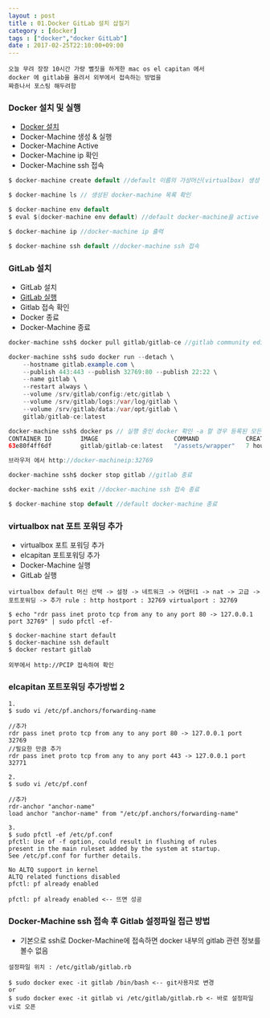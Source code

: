 ```yaml
---
layout : post
title : 01.Docker GitLab 설치 삽질기
category : [docker]
tags : ["docker","docker GitLab"]
date : 2017-02-25T22:10:00+09:00
---
```


```
오늘 무려 장장 10시간 가량 뻘짓을 하게한 mac os el capitan 에서
docker 에 gitlab을 올려서 외부에서 접속하는 방법을
짜증나서 포스팅 해두려함
```

### Docker 설치 및 실행
- [Docker 설치](https://www.docker.com)
- Docker-Machine 생성 & 실행
- Docker-Machine Active
- Docker-Machine ip 확인
- Docker-Machine ssh 접속

```java
$ docker-machine create default //default 이름의 가상머신(virtualbox) 생성 자동생성 됐던거같은데 안돼있다면 생성

$ docker-machine ls // 생성된 docker-machine 목록 확인

$ docker-machine env default
$ eval $(docker-machine env default) //default docker-machine을 active 이 작업을 할 경우 docker-machine 에 ssh 접속을 하지 않아도 docker 명령어 사용 가능

$ docker-machine ip //docker-machine ip 출력

$ docker-machine ssh default //docker-machine ssh 접속
```

### GitLab 설치
- GitLab 설치
- [GitLab 실행](https://docs.gitlab.com/omnibus/docker/)
- Gitlab 접속 확인
- Docker 종료
- Docker-Machine 종료

```java
docker-machine ssh$ docker pull gitlab/gitlab-ce //gitlab community edition 설치

docker-machine ssh$ sudo docker run --detach \
    --hostname gitlab.example.com \
    --publish 443:443 --publish 32769:80 --publish 22:22 \  
    --name gitlab \
    --restart always \
    --volume /srv/gitlab/config:/etc/gitlab \
    --volume /srv/gitlab/logs:/var/log/gitlab \
    --volume /srv/gitlab/data:/var/opt/gitlab \
    gitlab/gitlab-ce:latest

docker-machine ssh$ docker ps // 실행 중인 docker 확인 -a 할 경우 등록된 모든 docker출력
CONTAINER ID        IMAGE                     COMMAND             CREATED             STATUS                    PORTS                                                                  NAMES
63e80f4ff6df        gitlab/gitlab-ce:latest   "/assets/wrapper"   7 hours ago         Up 17 minutes (healthy)   0.0.0.0:32770->22/tcp, 0.0.0.0:32769->80/tcp, 0.0.0.0:32768->443/tcp   gitlab-ce

브라우저 에서 http://docker-machineip:32769

docker-machine ssh$ docker stop gitlab //gitlab 종료

docker-machine ssh$ exit //docker-machine ssh 접속 종료

$ docker-machine stop default //default docker-machine 종료
```

### virtualbox nat 포트 포워딩 추가
- virtualbox 포트 포워딩 추가
- elcapitan 포트포워딩 추가
- Docker-Machine 실행
- GitLab 실행

```
virtualbox default 머신 선택 -> 설정 -> 네트워크 -> 어댑터1 -> nat -> 고급 -> 포트포워딩 -> 추가 rule : http hostport : 32769 virtualport : 32769

$ echo "rdr pass inet proto tcp from any to any port 80 -> 127.0.0.1 port 32769" | sudo pfctl -ef-

$ docker-machine start default
$ docker-machine ssh default
$ docker restart gitlab

외부에서 http://PCIP 접속하여 확인
```

### elcapitan 포트포워딩 추가방법 2
```
1.
$ sudo vi /etc/pf.anchors/forwarding-name

//추가
rdr pass inet proto tcp from any to any port 80 -> 127.0.0.1 port 32769
//필요한 만큼 추가
rdr pass inet proto tcp from any to any port 443 -> 127.0.0.1 port 32771

2.
$ sudo vi /etc/pf.conf

//추가
rdr-anchor "anchor-name"
load anchor "anchor-name" from "/etc/pf.anchors/forwarding-name"

3.
$ sudo pfctl -ef /etc/pf.conf
pfctl: Use of -f option, could result in flushing of rules
present in the main ruleset added by the system at startup.
See /etc/pf.conf for further details.

No ALTQ support in kernel
ALTQ related functions disabled
pfctl: pf already enabled

pfctl: pf already enabled <-- 뜨면 성공
```

### Docker-Machine ssh 접속 후 Gitlab 설정파일 접근 방법
- 기본으로 ssh로 Docker-Machine에 접속하면 docker 내부의 gitlab 관련 정보를 볼수 없음

```
설정파일 위치 : /etc/gitlab/gitlab.rb

$ sudo docker exec -it gitlab /bin/bash <-- git사용자로 변경
or
$ sudo docker exec -it gitlab vi /etc/gitlab/gitlab.rb <- 바로 설정파일 vi로 오픈
```
